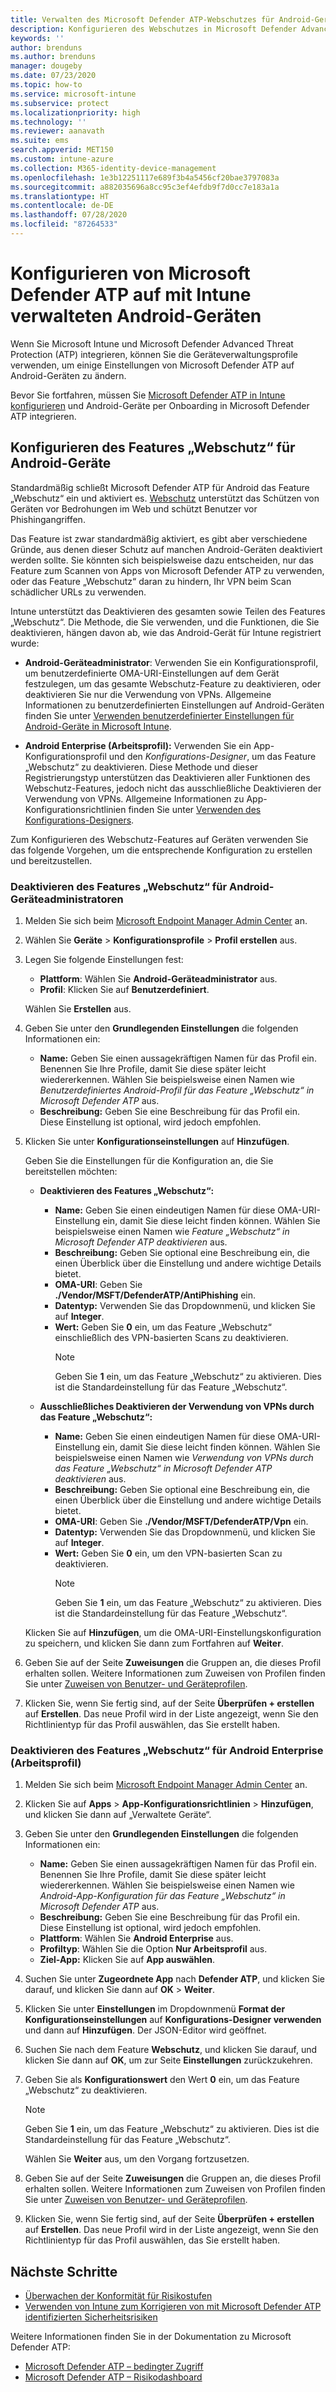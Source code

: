 ```yaml
---
title: Verwalten des Microsoft Defender ATP-Webschutzes für Android-Geräte in Microsoft Intune – Azure | Microsoft-Dokumentation
description: Konfigurieren des Webschutzes in Microsoft Defender Advanced Threat Protection (Microsoft Defender ATP) für Android in Intune.
keywords: ''
author: brenduns
ms.author: brenduns
manager: dougeby
ms.date: 07/23/2020
ms.topic: how-to
ms.service: microsoft-intune
ms.subservice: protect
ms.localizationpriority: high
ms.technology: ''
ms.reviewer: aanavath
ms.suite: ems
search.appverid: MET150
ms.custom: intune-azure
ms.collection: M365-identity-device-management
ms.openlocfilehash: 1e3b12251117e689f3b4a5456cf20bae3797083a
ms.sourcegitcommit: a882035696a8cc95c3ef4efdb9f7d0cc7e183a1a
ms.translationtype: HT
ms.contentlocale: de-DE
ms.lasthandoff: 07/28/2020
ms.locfileid: "87264533"
---
```

# <a name="configure-microsoft-defender-atp-on-android-devices-you-manage-with-intune"></a>Konfigurieren von Microsoft Defender ATP auf mit Intune verwalteten Android-Geräten

Wenn Sie Microsoft Intune und Microsoft Defender Advanced Threat Protection (ATP) integrieren, können Sie die Geräteverwaltungsprofile verwenden, um einige Einstellungen von Microsoft Defender ATP auf Android-Geräten zu ändern.

Bevor Sie fortfahren, müssen Sie [Microsoft Defender ATP in Intune konfigurieren](../protect/advanced-threat-protection-configure.md) und Android-Geräte per Onboarding in Microsoft Defender ATP integrieren.

## <a name="configure-web-protection-on-devices-that-run-android"></a>Konfigurieren des Features „Webschutz“ für Android-Geräte

Standardmäßig schließt Microsoft Defender ATP für Android das Feature „Webschutz“ ein und aktiviert es. [Webschutz](https://docs.microsoft.com/windows/security/threat-protection/microsoft-defender-atp/web-protection-overview) unterstützt das Schützen von Geräten vor Bedrohungen im Web und schützt Benutzer vor Phishingangriffen.

Das Feature ist zwar standardmäßig aktiviert, es gibt aber verschiedene Gründe, aus denen dieser Schutz auf manchen Android-Geräten deaktiviert werden sollte. Sie könnten sich beispielsweise dazu entscheiden, nur das Feature zum Scannen von Apps von Microsoft Defender ATP zu verwenden, oder das Feature „Webschutz“ daran zu hindern, Ihr VPN beim Scan schädlicher URLs zu verwenden.

Intune unterstützt das Deaktivieren des gesamten sowie Teilen des Features „Webschutz“. Die Methode, die Sie verwenden, und die Funktionen, die Sie deaktivieren, hängen davon ab, wie das Android-Gerät für Intune registriert wurde:

- **Android-Geräteadministrator**: Verwenden Sie ein Konfigurationsprofil, um benutzerdefinierte OMA-URI-Einstellungen auf dem Gerät festzulegen, um das gesamte Webschutz-Feature zu deaktivieren, oder deaktivieren Sie nur die Verwendung von VPNs. Allgemeine Informationen zu benutzerdefinierten Einstellungen auf Android-Geräten finden Sie unter [Verwenden benutzerdefinierter Einstellungen für Android-Geräte in Microsoft Intune](../configuration/custom-settings-android.md).

- **Android Enterprise (Arbeitsprofil):** Verwenden Sie ein App-Konfigurationsprofil und den *Konfigurations-Designer*, um das Feature „Webschutz“ zu deaktivieren. Diese Methode und dieser Registrierungstyp unterstützen das Deaktivieren aller Funktionen des Webschutz-Features, jedoch nicht das ausschließliche Deaktivieren der Verwendung von VPNs. Allgemeine Informationen zu App-Konfigurationsrichtlinien finden Sie unter [Verwenden des Konfigurations-Designers](../apps/app-configuration-policies-use-android.md#use-the-configuration-designer).

Zum Konfigurieren des Webschutz-Features auf Geräten verwenden Sie das folgende Vorgehen, um die entsprechende Konfiguration zu erstellen und bereitzustellen.

### <a name="disable-web-protection-for-android-device-administrator"></a>Deaktivieren des Features „Webschutz“ für Android-Geräteadministratoren

1. Melden Sie sich beim [Microsoft Endpoint Manager Admin Center](https://go.microsoft.com/fwlink/?linkid=2109431) an.

2. Wählen Sie **Geräte** > **Konfigurationsprofile** > **Profil erstellen** aus.

3. Legen Sie folgende Einstellungen fest:

   - **Plattform**: Wählen Sie **Android-Geräteadministrator** aus.
   - **Profil**: Klicken Sie auf **Benutzerdefiniert**.

   Wählen Sie **Erstellen** aus.

4. Geben Sie unter den **Grundlegenden Einstellungen** die folgenden Informationen ein:

   - **Name:** Geben Sie einen aussagekräftigen Namen für das Profil ein. Benennen Sie Ihre Profile, damit Sie diese später leicht wiedererkennen. Wählen Sie beispielsweise einen Namen wie *Benutzerdefiniertes Android-Profil für das Feature „Webschutz“ in Microsoft Defender ATP* aus.
   - **Beschreibung:** Geben Sie eine Beschreibung für das Profil ein. Diese Einstellung ist optional, wird jedoch empfohlen.

5. Klicken Sie unter **Konfigurationseinstellungen** auf **Hinzufügen**.

   Geben Sie die Einstellungen für die Konfiguration an, die Sie bereitstellen möchten:

   - **Deaktivieren des Features „Webschutz“:**
     - **Name:** Geben Sie einen eindeutigen Namen für diese OMA-URI-Einstellung ein, damit Sie diese leicht finden können. Wählen Sie beispielsweise einen Namen wie *Feature „Webschutz“ in Microsoft Defender ATP deaktivieren* aus.
     - **Beschreibung:** Geben Sie optional eine Beschreibung ein, die einen Überblick über die Einstellung und andere wichtige Details bietet.
     - **OMA-URI**: Geben Sie **./Vendor/MSFT/DefenderATP/AntiPhishing** ein.
     - **Datentyp:** Verwenden Sie das Dropdownmenü, und klicken Sie auf **Integer**.
     - **Wert:** Geben Sie **0** ein, um das Feature „Webschutz“ einschließlich des VPN-basierten Scans zu deaktivieren.
       > [!NOTE]
       > Geben Sie **1** ein, um das Feature „Webschutz“ zu aktivieren. Dies ist die Standardeinstellung für das Feature „Webschutz“.

   - **Ausschließliches Deaktivieren der Verwendung von VPNs durch das Feature „Webschutz“:**
     - **Name:** Geben Sie einen eindeutigen Namen für diese OMA-URI-Einstellung ein, damit Sie diese leicht finden können. Wählen Sie beispielsweise einen Namen wie *Verwendung von VPNs durch das Feature „Webschutz“ in Microsoft Defender ATP deaktivieren* aus.
     - **Beschreibung:** Geben Sie optional eine Beschreibung ein, die einen Überblick über die Einstellung und andere wichtige Details bietet.
     - **OMA-URI**: Geben Sie **./Vendor/MSFT/DefenderATP/Vpn** ein.
     - **Datentyp:** Verwenden Sie das Dropdownmenü, und klicken Sie auf **Integer**.
     - **Wert:** Geben Sie **0** ein, um den VPN-basierten Scan zu deaktivieren.
       > [!NOTE]
       > Geben Sie **1** ein, um das Feature „Webschutz“ zu aktivieren. Dies ist die Standardeinstellung für das Feature „Webschutz“.

   Klicken Sie auf **Hinzufügen**, um die OMA-URI-Einstellungskonfiguration zu speichern, und klicken Sie dann zum Fortfahren auf **Weiter**.

6. Geben Sie auf der Seite **Zuweisungen** die Gruppen an, die dieses Profil erhalten sollen. Weitere Informationen zum Zuweisen von Profilen finden Sie unter [Zuweisen von Benutzer- und Geräteprofilen](../configuration/device-profile-assign.md).

7. Klicken Sie, wenn Sie fertig sind, auf der Seite **Überprüfen + erstellen** auf **Erstellen**. Das neue Profil wird in der Liste angezeigt, wenn Sie den Richtlinientyp für das Profil auswählen, das Sie erstellt haben.

### <a name="disable-web-protection-for-android-enterprise-work-profile"></a>Deaktivieren des Features „Webschutz“ für Android Enterprise (Arbeitsprofil)

1. Melden Sie sich beim [Microsoft Endpoint Manager Admin Center](https://go.microsoft.com/fwlink/?linkid=2109431) an.

2. Klicken Sie auf **Apps** > **App-Konfigurationsrichtlinien** > **Hinzufügen**, und klicken Sie dann auf „Verwaltete Geräte“.

3. Geben Sie unter den **Grundlegenden Einstellungen** die folgenden Informationen ein:

   - **Name:** Geben Sie einen aussagekräftigen Namen für das Profil ein. Benennen Sie Ihre Profile, damit Sie diese später leicht wiedererkennen. Wählen Sie beispielsweise einen Namen wie *Android-App-Konfiguration für das Feature „Webschutz“ in Microsoft Defender ATP* aus.
   - **Beschreibung:** Geben Sie eine Beschreibung für das Profil ein. Diese Einstellung ist optional, wird jedoch empfohlen.
   - **Plattform**: Wählen Sie **Android Enterprise** aus.
   - **Profiltyp**: Wählen Sie die Option **Nur Arbeitsprofil** aus.
   - **Ziel-App:** Klicken Sie auf **App auswählen**.

4. Suchen Sie unter **Zugeordnete App** nach **Defender ATP**, und klicken Sie darauf, und klicken Sie dann auf **OK** > **Weiter**.

5. Klicken Sie unter **Einstellungen** im Dropdownmenü **Format der Konfigurationseinstellungen** auf **Konfigurations-Designer verwenden** und dann auf **Hinzufügen**. Der JSON-Editor wird geöffnet.

6. Suchen Sie nach dem Feature **Webschutz**, und klicken Sie darauf, und klicken Sie dann auf **OK**, um zur Seite **Einstellungen** zurückzukehren.

7. Geben Sie als **Konfigurationswert** den Wert **0** ein, um das Feature „Webschutz“ zu deaktivieren.

   > [!NOTE]
   > Geben Sie **1** ein, um das Feature „Webschutz“ zu aktivieren. Dies ist die Standardeinstellung für das Feature „Webschutz“.

   Wählen Sie **Weiter** aus, um den Vorgang fortzusetzen.

8. Geben Sie auf der Seite **Zuweisungen** die Gruppen an, die dieses Profil erhalten sollen. Weitere Informationen zum Zuweisen von Profilen finden Sie unter [Zuweisen von Benutzer- und Geräteprofilen](../configuration/device-profile-assign.md).

9. Klicken Sie, wenn Sie fertig sind, auf der Seite **Überprüfen + erstellen** auf **Erstellen**. Das neue Profil wird in der Liste angezeigt, wenn Sie den Richtlinientyp für das Profil auswählen, das Sie erstellt haben.

## <a name="next-steps"></a>Nächste Schritte

- [Überwachen der Konformität für Risikostufen](../protect/advanced-threat-protection-monitor.md)
- [Verwenden von Intune zum Korrigieren von mit Microsoft Defender ATP identifizierten Sicherheitsrisiken](../protect/atp-manage-vulnerabilities.md)

Weitere Informationen finden Sie in der Dokumentation zu Microsoft Defender ATP:

- [Microsoft Defender ATP – bedingter Zugriff](https://docs.microsoft.com/windows/security/threat-protection/microsoft-defender-atp/conditional-access)
- [Microsoft Defender ATP – Risikodashboard](https://docs.microsoft.com/windows/security/threat-protection/microsoft-defender-atp/security-operations-dashboard)

